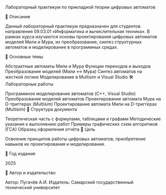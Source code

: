 Лабораторный практикум по прикладной теории цифровых автоматов

📘 Описание

Данный лабораторный практикум предназначен для студентов направления 09.03.01 «Информатика и вычислительная техника». В рамках курса изучаются основы проектирования цифровых автоматов моделей Мили и Мура, их преобразование, синтез структурных автоматов и моделирование в программных средах.

🧠 Основные темы

Абстрактные автоматы Мили и Мура
Функции переходов и выходов
Преобразование моделей (Мили ↔ Мура)
Синтез автоматов на жесткой логике
Моделирование в Multisim и Visual Studio
🛠️ Лабораторные работы

Программное моделирование автоматов (C++, Visual Studio)
Преобразование моделей автоматов
Проектирование автомата Мура на D-триггерах (Multisim)
Проектирование автомата Мили на D-триггерах (Multisim)
📁 Структура документа

Теоретическая часть с формулами, таблицами и графами
Методические указания к выполнению работ
Примеры графических схем алгоритмов (ГСА)
Образец оформления отчёта
🎯 Цель

Освоение принципов работы цифровых автоматов, приобретение навыков их проектирования и моделирования.

📅 Год издания

2025

🏫 Автор и издательство

Автор: Пугачёв А.И.
Издатель: Самарский государственный технический университет
